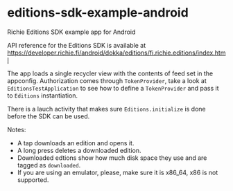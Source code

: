 # editions-sdk-example-android
Richie Editions SDK example app for Android

API reference for the Editions SDK is available at https://developer.richie.fi/android/dokka/editions/fi.richie.editions/index.html

The app loads a single recycler view with the contents of feed set in the appconfig. Authorization comes through `TokenProvider`, take a look at `EditionsTestApplication` to see how to define a `TokenProvider` and pass it to `Editions` instantiation.

There is a lauch activity that makes sure `Editions.initialize` is done before the SDK can be used.

Notes:
- A tap downloads an edition and opens it.
- A long press deletes a downloaded edition.
- Downloaded edtions show how much disk space they use and are tagged as `downloaded`.
- If you are using an emulator, please, make sure it is x86_64, x86 is not supported.
